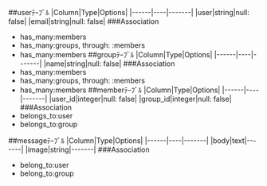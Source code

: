 ##userﾃｰﾌﾞﾙ
|Column|Type|Options|
|------|----|-------|
|user|string|null: false|
|email|string|null: false|
###Association
- has_many:members
- has_many:groups, through: :members
- has_many:members
##groupﾃｰﾌﾞﾙ
|Column|Type|Options|
|------|----|-------|
|name|string|null: false|
###Association
- has_many:members
- has_many:groups, through: :members
- has_many:members
##memberﾃｰﾌﾞﾙ
|Column|Type|Options|
|------|----|-------|
|user_id|integer|null: false|
|group_id|integer|null: false|
###Association
- belongs_to:user
- belongs_to:group

##messageﾃｰﾌﾞﾙ
|Column|Type|Options|
|------|----|-------|
|body|text|-------|
|image|string|-------|
###Association
- belong_to:user
- belong_to:group
